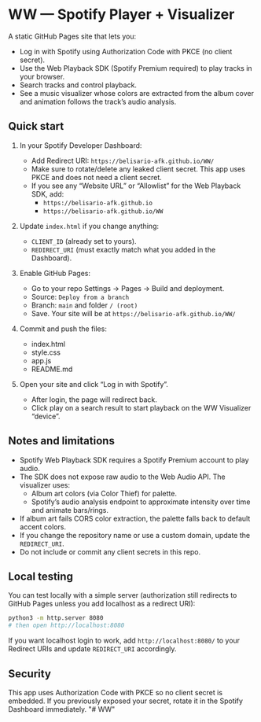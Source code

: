 # WW — Spotify Player + Visualizer

A static GitHub Pages site that lets you:
- Log in with Spotify using Authorization Code with PKCE (no client secret).
- Use the Web Playback SDK (Spotify Premium required) to play tracks in your browser.
- Search tracks and control playback.
- See a music visualizer whose colors are extracted from the album cover and animation follows the track’s audio analysis.

## Quick start

1. In your Spotify Developer Dashboard:
   - Add Redirect URI: `https://belisario-afk.github.io/WW/`
   - Make sure to rotate/delete any leaked client secret. This app uses PKCE and does not need a client secret.
   - If you see any “Website URL” or “Allowlist” for the Web Playback SDK, add:
     - `https://belisario-afk.github.io`
     - `https://belisario-afk.github.io/WW`

2. Update `index.html` if you change anything:
   - `CLIENT_ID` (already set to yours).
   - `REDIRECT_URI` (must exactly match what you added in the Dashboard).

3. Enable GitHub Pages:
   - Go to your repo Settings → Pages → Build and deployment.
   - Source: `Deploy from a branch`
   - Branch: `main` and folder `/ (root)`
   - Save. Your site will be at `https://belisario-afk.github.io/WW/`

4. Commit and push the files:
   - index.html
   - style.css
   - app.js
   - README.md

5. Open your site and click “Log in with Spotify”.
   - After login, the page will redirect back.
   - Click play on a search result to start playback on the WW Visualizer “device”.

## Notes and limitations

- Spotify Web Playback SDK requires a Spotify Premium account to play audio.
- The SDK does not expose raw audio to the Web Audio API. The visualizer uses:
  - Album art colors (via Color Thief) for palette.
  - Spotify’s audio analysis endpoint to approximate intensity over time and animate bars/rings.
- If album art fails CORS color extraction, the palette falls back to default accent colors.
- If you change the repository name or use a custom domain, update the `REDIRECT_URI`.
- Do not include or commit any client secrets in this repo.

## Local testing

You can test locally with a simple server (authorization still redirects to GitHub Pages unless you add localhost as a redirect URI):

```bash
python3 -m http.server 8080
# then open http://localhost:8080
```

If you want localhost login to work, add `http://localhost:8080/` to your Redirect URIs and update `REDIRECT_URI` accordingly.

## Security

This app uses Authorization Code with PKCE so no client secret is embedded. If you previously exposed your secret, rotate it in the Spotify Dashboard immediately.
"# WW" 
